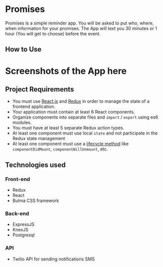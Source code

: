 # Promises

Promises is a simple reminder app. You will be asked to put who, where, when information for your promises. The App will text you 30 minutes or 1 hour (You will get to choose) before the event.

[React.js]:https://reactjs.org
[Redux]:https://redux.js.org

## How to Use

# Screenshots of the App here

## Project Requirements

- You must use [React.js] and [Redux] in order to manage the state of a frontend application.
- Your application must contain at least 6 React components.
- Organize components into separate files and `import` / `export` using es6 modules.
- You must have at least 5 separate Redux action types.
- At least one component must use local `state` and not participate in the Redux state management
- At least one component must use a [lifecycle method](https://https://reactjs.org/docs/react-component.html#componentdidmount) like `componentDidMount`, `componentWillUnmount`, etc.


## Technologies used
### Front-end

- Redux
- React
- Bulma CSS framework

### Back-end

- ExpressJS
- KnexJS
- Postgresql

### API

- Twilio API for sending notifications SMS